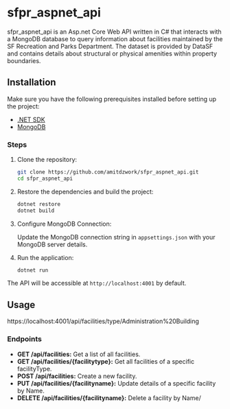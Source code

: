 
# sfpr_aspnet_api

sfpr_aspnet_api is an Asp.net Core Web API written in C# that interacts with a MongoDB database to query information about facilities maintained by the SF Recreation and Parks Department. 
The dataset is provided by DataSF and contains details about structural or physical amenities within property boundaries.

## Installation

Make sure you have the following prerequisites installed before setting up the project:

- [.NET SDK](https://dotnet.microsoft.com/download)
- [MongoDB](https://www.mongodb.com/try/download/community)

### Steps

1. Clone the repository:

    ```bash
    git clone https://github.com/amitdzwork/sfpr_aspnet_api.git
    cd sfpr_aspnet_api
    ```

2. Restore the dependencies and build the project:

    ```bash
    dotnet restore
    dotnet build
    ```

3. Configure MongoDB Connection:

    Update the MongoDB connection string in `appsettings.json` with your MongoDB server details.

4. Run the application:

    ```bash
    dotnet run
    ```

The API will be accessible at `http://localhost:4001` by default.

## Usage
https://localhost:4001/api/facilities/type/Administration%20Building

### Endpoints

- **GET /api/facilities:** Get a list of all facilities.
- **GET /api/facilities/{facilitytype}:** Get all facilities of a specific facilityType.
- **POST /api/facilities:** Create a new facility.
- **PUT /api/facilities/{facilityname}:** Update details of a specific facility by Name.
- **DELETE /api/facilities/{facilityname}:** Delete a facility by Name/

